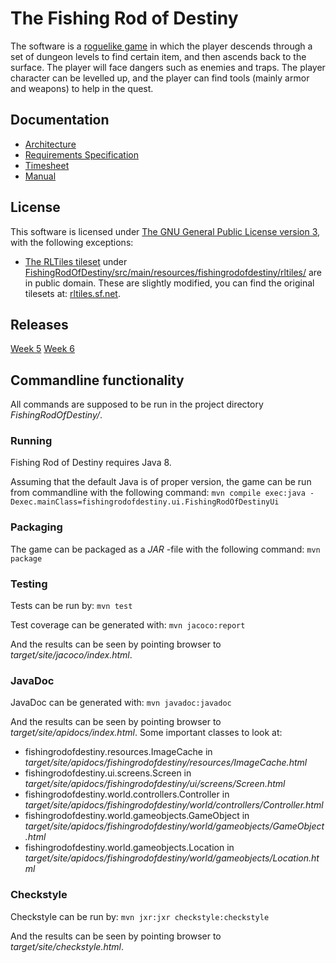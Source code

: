 # The Fishing Rod of Destiny

The software is a [roguelike game](https://en.wikipedia.org/wiki/Roguelike) in which the player descends through a set of dungeon levels to find certain item, and then ascends back to the surface. The player will face dangers such as enemies and traps. The player character can be levelled up, and the player can find tools (mainly armor and weapons) to help in the quest.

## Documentation

* [Architecture](documentation/architecture.md)
* [Requirements Specification](documentation/requirements_specification.md)
* [Timesheet](documentation/timesheet.md)
* [Manual](documentation/manual.md)


## License

This software is licensed under [The GNU General Public License version 3](LICENSE), with the following exceptions:

* [The RLTiles tileset](http://rltiles.sf.net) under [FishingRodOfDestiny/src/main/resources/fishingrodofdestiny/rltiles/](FishingRodOfDestiny/src/main/resources/fishingrodofdestiny/rltiles/) are in public domain. These are slightly modified, you can find the original tilesets at: [rltiles.sf.net](http://rltiles.sf.net).


## Releases

[Week 5](https://github.com/Peanhua/ot-harjoitustyo/releases/tag/week5)
[Week 6](https://github.com/Peanhua/ot-harjoitustyo/releases/tag/week6)


## Commandline functionality

All commands are supposed to be run in the project directory *FishingRodOfDestiny/*.

### Running

Fishing Rod of Destiny requires Java 8.

Assuming that the default Java is of proper version, the game can be run from commandline with the following command:
```mvn compile exec:java -Dexec.mainClass=fishingrodofdestiny.ui.FishingRodOfDestinyUi```


### Packaging

The game can be packaged as a *JAR* -file with the following command:
```mvn package```


### Testing

Tests can be run by:
```mvn test```

Test coverage can be generated with:
```mvn jacoco:report```

And the results can be seen by pointing browser to *target/site/jacoco/index.html*.


### JavaDoc

JavaDoc can be generated with:
```mvn javadoc:javadoc```

And the results can be seen by pointing browser to *target/site/apidocs/index.html*.
Some important classes to look at:
* fishingrodofdestiny.resources.ImageCache in *target/site/apidocs/fishingrodofdestiny/resources/ImageCache.html*
* fishingrodofdestiny.ui.screens.Screen in *target/site/apidocs/fishingrodofdestiny/ui/screens/Screen.html*
* fishingrodofdestiny.world.controllers.Controller in *target/site/apidocs/fishingrodofdestiny/world/controllers/Controller.html*
* fishingrodofdestiny.world.gameobjects.GameObject in *target/site/apidocs/fishingrodofdestiny/world/gameobjects/GameObject.html*
* fishingrodofdestiny.world.gameobjects.Location in *target/site/apidocs/fishingrodofdestiny/world/gameobjects/Location.html*


### Checkstyle

Checkstyle can be run by:
```mvn jxr:jxr checkstyle:checkstyle```

And the results can be seen by pointing browser to *target/site/checkstyle.html*.
